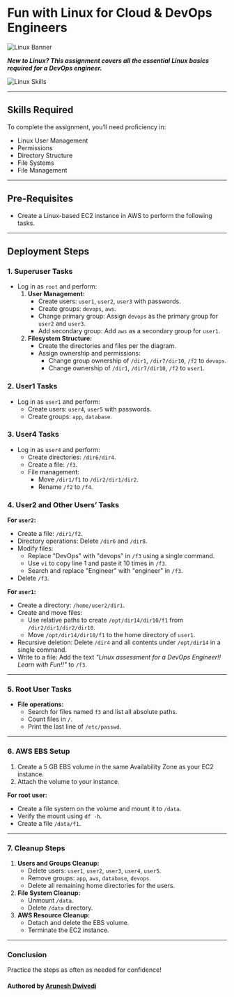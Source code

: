 # **Fun with Linux for Cloud & DevOps Engineers**  

![Linux Banner](https://imgur.com/VpPW8PM.png)  

***New to Linux? This assignment covers all the essential Linux basics required for a DevOps engineer.***  

![Linux Skills](https://imgur.com/xedzuwy.png)  

---

## **Skills Required**  
To complete the assignment, you’ll need proficiency in:  
- Linux User Management  
- Permissions  
- Directory Structure  
- File Systems  
- File Management  

---

## **Pre-Requisites**  
- Create a Linux-based EC2 instance in AWS to perform the following tasks.  

---

## **Deployment Steps**  

### **1. Superuser Tasks**  
- Log in as `root` and perform:  
  1. **User Management:**  
     - Create users: `user1`, `user2`, `user3` with passwords.  
     - Create groups: `devops`, `aws`.  
     - Change primary group: Assign `devops` as the primary group for `user2` and `user3`.  
     - Add secondary group: Add `aws` as a secondary group for `user1`.  
  2. **Filesystem Structure:**  
     - Create the directories and files per the diagram.  
     - Assign ownership and permissions:  
       - Change group ownership of `/dir1`, `/dir7/dir10`, `/f2` to `devops`.  
       - Change ownership of `/dir1`, `/dir7/dir10`, `/f2` to `user1`.

### **2. User1 Tasks**  
- Log in as `user1` and perform:  
  - Create users: `user4`, `user5` with passwords.  
  - Create groups: `app`, `database`.  

### **3. User4 Tasks**  
- Log in as `user4` and perform:  
  - Create directories: `/dir6/dir4`.  
  - Create a file: `/f3`.  
  - File management:  
    - Move `/dir1/f1` to `/dir2/dir1/dir2`.  
    - Rename `/f2` to `/f4`.  

### **4. User2 and Other Users’ Tasks**  
**For `user2`:**  
- Create a file: `/dir1/f2`.  
- Directory operations: Delete `/dir6` and `/dir8`.  
- Modify files:  
  - Replace "DevOps" with "devops" in `/f3` using a single command.  
  - Use `vi` to copy line 1 and paste it 10 times in `/f3`.  
  - Search and replace "Engineer" with "engineer" in `/f3`.  
- Delete `/f3`.  

**For `user1`:**  
- Create a directory: `/home/user2/dir1`.  
- Create and move files:  
  - Use relative paths to create `/opt/dir14/dir10/f1` from `/dir2/dir1/dir2/dir10`.  
  - Move `/opt/dir14/dir10/f1` to the home directory of `user1`.  
- Recursive deletion: Delete `/dir4` and all contents under `/opt/dir14` in a single command.  
- Write to a file: Add the text *"Linux assessment for a DevOps Engineer!! Learn with Fun!!"* to `/f3`.  

---

### **5. Root User Tasks**  
- **File operations:**  
  - Search for files named `f3` and list all absolute paths.  
  - Count files in `/`.  
  - Print the last line of `/etc/passwd`.  

---

### **6. AWS EBS Setup**  
1. Create a 5 GB EBS volume in the same Availability Zone as your EC2 instance.  
2. Attach the volume to your instance.  

**For root user:**  
- Create a file system on the volume and mount it to `/data`.  
- Verify the mount using `df -h`.  
- Create a file `/data/f1`.  

---

### **7. Cleanup Steps**  
1. **Users and Groups Cleanup:**  
   - Delete users: `user1`, `user2`, `user3`, `user4`, `user5`.  
   - Remove groups: `app`, `aws`, `database`, `devops`.  
   - Delete all remaining home directories for the users.  
2. **File System Cleanup:**  
   - Unmount `/data`.  
   - Delete `/data` directory.  
3. **AWS Resource Cleanup:**  
   - Detach and delete the EBS volume.  
   - Terminate the EC2 instance.  

---

### **Conclusion**  
Practice the steps as often as needed for confidence!  
#### Authored by [Arunesh Dwivedi](https://github.com/AruneshDwivedi)  
